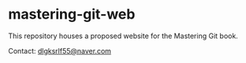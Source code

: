 # mastering-git-web

This repository houses a proposed website for the Mastering Git book.

Contact: dlgksrlf55@naver.com
